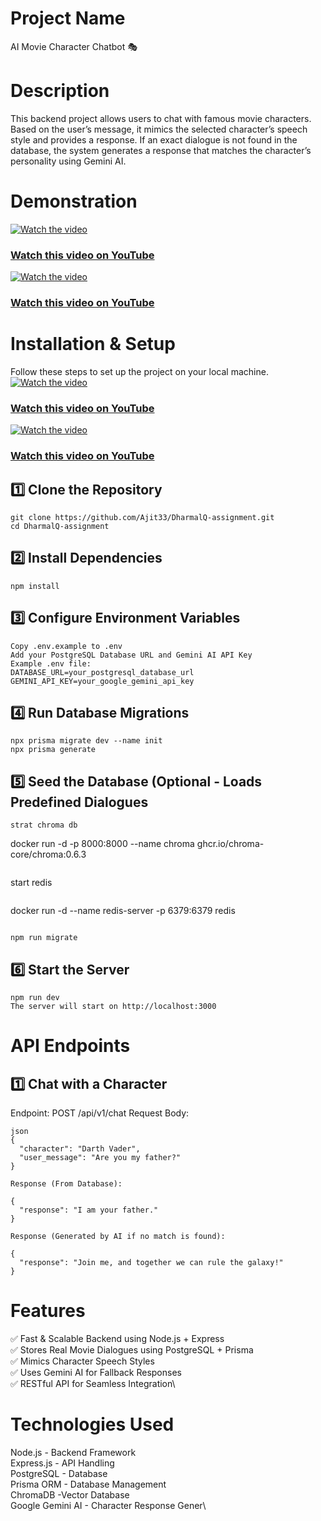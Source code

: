 # Project Name
AI Movie Character Chatbot 🎭

# Description
This backend project allows users to chat with famous movie characters. Based on the user’s message, it mimics the selected character’s speech style and provides a response. If an exact dialogue is not found in the database, the system generates a response that matches the character’s personality using Gemini AI.
# Demonstration
[![Watch the video](https://img.youtube.com/vi/lJ7jjHLnac4/maxresdefault.jpg)](https://youtu.be/lJ7jjHLnac4)

### [Watch this video on YouTube](https://youtu.be/lJ7jjHLnac4)
[![Watch the video](https://img.youtube.com/vi/6_Xy9eXt54c/maxresdefault.jpg)](https://youtu.be/6_Xy9eXt54c)

### [Watch this video on YouTube](https://youtu.be/6_Xy9eXt54c)
# Installation & Setup
Follow these steps to set up the project on your local machine.
[![Watch the video](https://img.youtube.com/vi/ms3O_h2cwnI/maxresdefault.jpg)](https://youtu.be/ms3O_h2cwnI)

### [Watch this video on YouTube](https://youtu.be/ms3O_h2cwnI)
[![Watch the video](https://img.youtube.com/vi/ibi-T6dODew/maxresdefault.jpg)](https://youtu.be/ibi-T6dODew)

### [Watch this video on YouTube](https://youtu.be/ibi-T6dODew)
## 1️⃣ Clone the Repository
```
git clone https://github.com/Ajit33/DharmalQ-assignment.git
cd DharmalQ-assignment
 ```

 ## 2️⃣ Install Dependencies
```
npm install
```

## 3️⃣ Configure Environment Variables
```
Copy .env.example to .env
Add your PostgreSQL Database URL and Gemini AI API Key
Example .env file:
DATABASE_URL=your_postgresql_database_url
GEMINI_API_KEY=your_google_gemini_api_key
```

## 4️⃣ Run Database Migrations
```
npx prisma migrate dev --name init
npx prisma generate
```
## 5️⃣ Seed the Database (Optional - Loads Predefined Dialogues
```
strat chroma db  
```
docker run -d -p 8000:8000 --name chroma ghcr.io/chroma-core/chroma:0.6.3 
```
```
start redis
```
```
 docker run -d --name redis-server -p 6379:6379 redis
```

npm run migrate
```

## 6️⃣ Start the Server
```
npm run dev
The server will start on http://localhost:3000
```

# API Endpoints
## 1️⃣ Chat with a Character
Endpoint:
POST /api/v1/chat
Request Body:
```
json
{
  "character": "Darth Vader",
  "user_message": "Are you my father?"
}
```
```
Response (From Database):

{
  "response": "I am your father."
}
```
```
Response (Generated by AI if no match is found):

{
  "response": "Join me, and together we can rule the galaxy!"
}
```

# Features
✅ Fast & Scalable Backend using Node.js + Express\
✅ Stores Real Movie Dialogues using PostgreSQL + Prisma\
✅ Mimics Character Speech Styles\
✅ Uses Gemini AI for Fallback Responses\
✅ RESTful API for Seamless Integration\

# Technologies Used
Node.js - Backend Framework\
Express.js - API Handling\
PostgreSQL - Database\
Prisma ORM - Database Management\
ChromaDB  -Vector Database\
Google Gemini AI - Character Response Gener\
